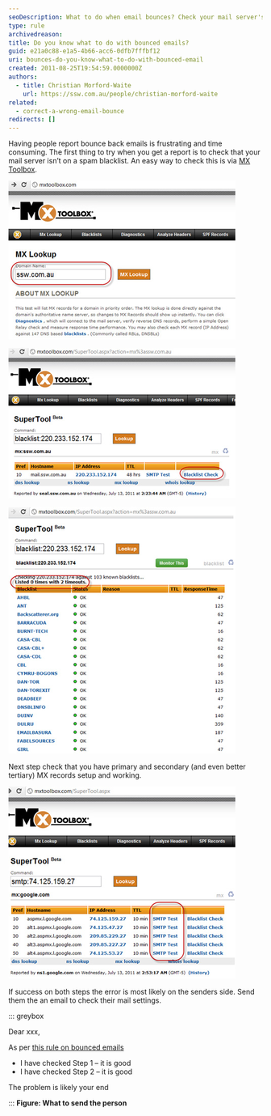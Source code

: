 ```yaml
---
seoDescription: What to do when email bounces? Check your mail server's spam blacklist and MX records to ensure delivery issues aren't on your end.
type: rule
archivedreason:
title: Do you know what to do with bounced emails?
guid: e21a0c88-e1a5-4b66-acc6-0dfb7fffbf12
uri: bounces-do-you-know-what-to-do-with-bounced-email
created: 2011-08-25T19:54:59.0000000Z
authors:
  - title: Christian Morford-Waite
    url: https://ssw.com.au/people/christian-morford-waite
related:
  - correct-a-wrong-email-bounce
redirects: []
---
```


Having people report bounce back emails is frustrating and time consuming. The first thing to try when you get a report is to check that your mail server isn’t on a spam blacklist. An easy way to check this is via [MX Toolbox](http://mxtoolbox.com/).

<!--endintro-->

![Figure: Enter the domain to check](MXToolbox-1.jpg)

![Figure: Then select "Blacklist Check"](MXToolbox-2.jpg)

![Figure: Getting a zero is good, so you know that you are not blacklisted... so Step 1 is good](MXToolbox-3.jpg)

Next step check that you have primary and secondary (and even better tertiary) MX records setup and working.

![Figure: Seeing at least 2 MX records is good... Run an SMTP Test to test mail servers. So Step 2 is good](MXToolbox-4.jpg)

If success on both steps the error is most likely on the senders side. Send them the an email to check their mail settings.

::: greybox

Dear xxx,

As per [this rule on bounced emails](/bounces-do-you-know-what-to-do-with-bounced-email)

* I have checked Step 1 – it is good
* I have checked Step 2 – it is good

The problem is likely your end

:::
**Figure: What to send the person**
